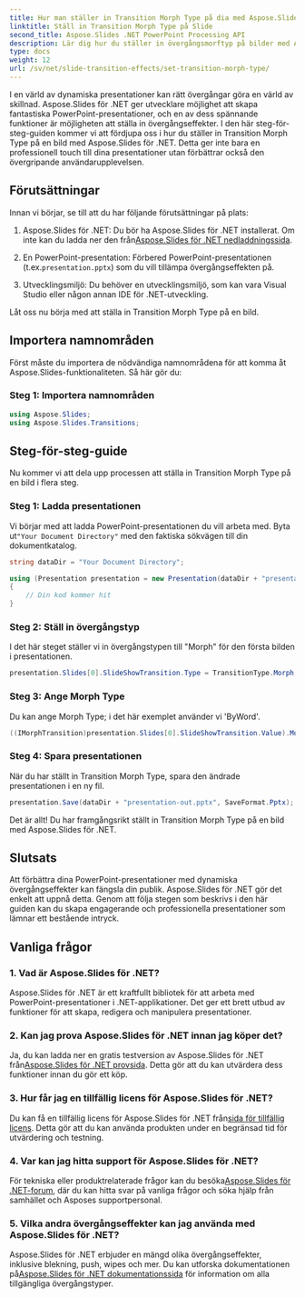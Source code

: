 ```yaml
---
title: Hur man ställer in Transition Morph Type på dia med Aspose.Slides
linktitle: Ställ in Transition Morph Type på Slide
second_title: Aspose.Slides .NET PowerPoint Processing API
description: Lär dig hur du ställer in övergångsmorftyp på bilder med Aspose.Slides för .NET. Steg-för-steg guide med kodexempel. Förbättra dina presentationer nu!
type: docs
weight: 12
url: /sv/net/slide-transition-effects/set-transition-morph-type/
---
```


I en värld av dynamiska presentationer kan rätt övergångar göra en värld av skillnad. Aspose.Slides för .NET ger utvecklare möjlighet att skapa fantastiska PowerPoint-presentationer, och en av dess spännande funktioner är möjligheten att ställa in övergångseffekter. I den här steg-för-steg-guiden kommer vi att fördjupa oss i hur du ställer in Transition Morph Type på en bild med Aspose.Slides för .NET. Detta ger inte bara en professionell touch till dina presentationer utan förbättrar också den övergripande användarupplevelsen.

## Förutsättningar

Innan vi börjar, se till att du har följande förutsättningar på plats:

1.  Aspose.Slides för .NET: Du bör ha Aspose.Slides för .NET installerat. Om inte kan du ladda ner den från[Aspose.Slides för .NET nedladdningssida](https://releases.aspose.com/slides/net/).

2.  En PowerPoint-presentation: Förbered PowerPoint-presentationen (t.ex.`presentation.pptx`) som du vill tillämpa övergångseffekten på.

3. Utvecklingsmiljö: Du behöver en utvecklingsmiljö, som kan vara Visual Studio eller någon annan IDE för .NET-utveckling.

Låt oss nu börja med att ställa in Transition Morph Type på en bild.

## Importera namnområden

Först måste du importera de nödvändiga namnområdena för att komma åt Aspose.Slides-funktionaliteten. Så här gör du:

### Steg 1: Importera namnområden

```csharp
using Aspose.Slides;
using Aspose.Slides.Transitions;
```

## Steg-för-steg-guide

Nu kommer vi att dela upp processen att ställa in Transition Morph Type på en bild i flera steg.

### Steg 1: Ladda presentationen

 Vi börjar med att ladda PowerPoint-presentationen du vill arbeta med. Byta ut`"Your Document Directory"` med den faktiska sökvägen till din dokumentkatalog.

```csharp
string dataDir = "Your Document Directory";

using (Presentation presentation = new Presentation(dataDir + "presentation.pptx"))
{
    // Din kod kommer hit
}
```

### Steg 2: Ställ in övergångstyp

I det här steget ställer vi in övergångstypen till "Morph" för den första bilden i presentationen.

```csharp
presentation.Slides[0].SlideShowTransition.Type = TransitionType.Morph;
```

### Steg 3: Ange Morph Type

Du kan ange Morph Type; i det här exemplet använder vi 'ByWord'.

```csharp
((IMorphTransition)presentation.Slides[0].SlideShowTransition.Value).MorphType = TransitionMorphType.ByWord;
```

### Steg 4: Spara presentationen

När du har ställt in Transition Morph Type, spara den ändrade presentationen i en ny fil.

```csharp
presentation.Save(dataDir + "presentation-out.pptx", SaveFormat.Pptx);
```

Det är allt! Du har framgångsrikt ställt in Transition Morph Type på en bild med Aspose.Slides för .NET.

## Slutsats

Att förbättra dina PowerPoint-presentationer med dynamiska övergångseffekter kan fängsla din publik. Aspose.Slides för .NET gör det enkelt att uppnå detta. Genom att följa stegen som beskrivs i den här guiden kan du skapa engagerande och professionella presentationer som lämnar ett bestående intryck.

## Vanliga frågor

### 1. Vad är Aspose.Slides för .NET?

Aspose.Slides för .NET är ett kraftfullt bibliotek för att arbeta med PowerPoint-presentationer i .NET-applikationer. Det ger ett brett utbud av funktioner för att skapa, redigera och manipulera presentationer.

### 2. Kan jag prova Aspose.Slides för .NET innan jag köper det?

 Ja, du kan ladda ner en gratis testversion av Aspose.Slides för .NET från[Aspose.Slides för .NET provsida](https://releases.aspose.com/). Detta gör att du kan utvärdera dess funktioner innan du gör ett köp.

### 3. Hur får jag en tillfällig licens för Aspose.Slides för .NET?

 Du kan få en tillfällig licens för Aspose.Slides för .NET från[sida för tillfällig licens](https://purchase.aspose.com/temporary-license/). Detta gör att du kan använda produkten under en begränsad tid för utvärdering och testning.

### 4. Var kan jag hitta support för Aspose.Slides för .NET?

För tekniska eller produktrelaterade frågor kan du besöka[Aspose.Slides för .NET-forum](https://forum.aspose.com/), där du kan hitta svar på vanliga frågor och söka hjälp från samhället och Asposes supportpersonal.

### 5. Vilka andra övergångseffekter kan jag använda med Aspose.Slides för .NET?

 Aspose.Slides för .NET erbjuder en mängd olika övergångseffekter, inklusive blekning, push, wipes och mer. Du kan utforska dokumentationen på[Aspose.Slides för .NET dokumentationssida](https://reference.aspose.com/slides/net/) för information om alla tillgängliga övergångstyper.

